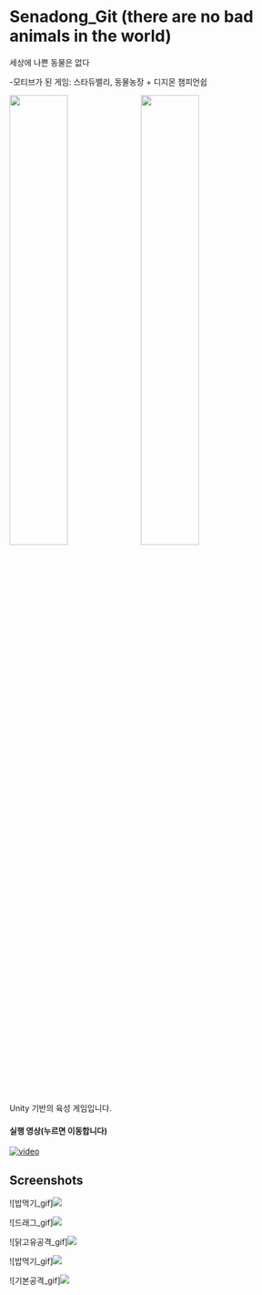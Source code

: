 # Senadong_Git (there are no bad animals in the world)
세상에 나쁜 동물은 없다 

-모티브가 된 게임: 스타듀밸리, 동물농장 + 디지몬 챔피언쉽
<div>
<img src="https://www.dogdrip.net/files/attach/dvs/16/04/20/34239192/228/878/095/8be0b2e7f744dfd9b2b6e7661903d24b.png" width = "45%">
<img src="https://user-images.githubusercontent.com/66946182/99903081-72db6780-2d05-11eb-8c02-9b0ac80913c4.png" width = "45%">
</div>

Unity 기반의 육성 게임입니다.



#### 실행 영상(누르면 이동합니다)


[![video](https://img.youtube.com/vi/MRlk3otb2sA/0.jpg)](https://youtu.be/MRlk3otb2sA?t=0s)


Screenshots
-----

![밥먹기_gif]<img src="https://user-images.githubusercontent.com/66946182/103164583-aa7f8700-4850-11eb-9386-46d27f651b2a.gif">

![드래그_gif]<img src="https://user-images.githubusercontent.com/66946182/103164914-950c5c00-4854-11eb-87b5-92b89da9782e.gif">

![닭고유공격_gif]<img src = "https://user-images.githubusercontent.com/66946182/103164916-9ccc0080-4854-11eb-9d6b-820c3bad5421.gif">

![밥먹기_gif]<img src="https://user-images.githubusercontent.com/66946182/103164583-aa7f8700-4850-11eb-9386-46d27f651b2a.gif">

![기본공격_gif]<img src="https://user-images.githubusercontent.com/66946182/103164921-a190b480-4854-11eb-8cc0-65638508a511.gif">
